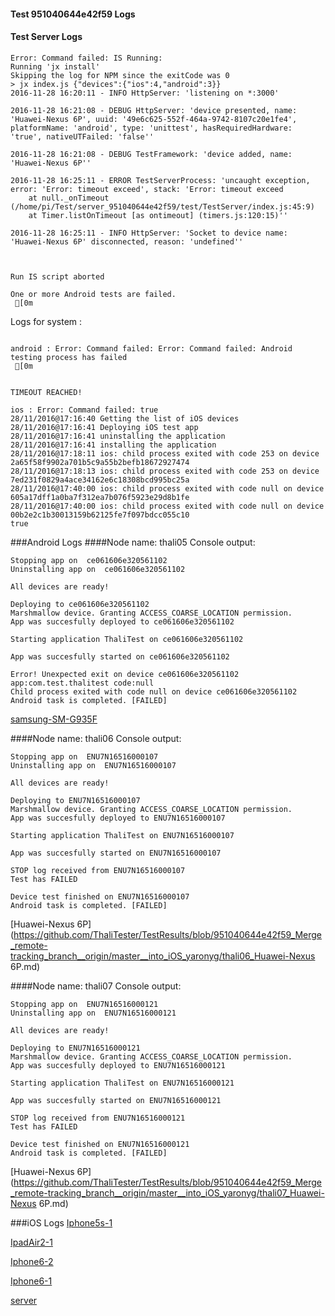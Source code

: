 #### Test 951040644e42f59 Logs

#### Test Server Logs
```
Error: Command failed: IS Running:
Running 'jx install'
Skipping the log for NPM since the exitCode was 0
> jx index.js {"devices":{"ios":4,"android":3}}
2016-11-28 16:20:11 - INFO HttpServer: 'listening on *:3000'

2016-11-28 16:21:08 - DEBUG HttpServer: 'device presented, name: 'Huawei-Nexus 6P', uuid: '49e6c625-552f-464a-9742-8107c20e1fe4', platformName: 'android', type: 'unittest', hasRequiredHardware: 'true', nativeUTFailed: 'false''

2016-11-28 16:21:08 - DEBUG TestFramework: 'device added, name: 'Huawei-Nexus 6P''

2016-11-28 16:25:11 - ERROR TestServerProcess: 'uncaught exception, error: 'Error: timeout exceed', stack: 'Error: timeout exceed
    at null._onTimeout (/home/pi/Test/server_951040644e42f59/test/TestServer/index.js:45:9)
    at Timer.listOnTimeout [as ontimeout] (timers.js:120:15)''

2016-11-28 16:25:11 - INFO HttpServer: 'Socket to device name: 'Huawei-Nexus 6P' disconnected, reason: 'undefined''


 
Run IS script aborted
 
One or more Android tests are failed.
 [0m

```


Logs for system : 
```

android : Error: Command failed: Error: Command failed: Android testing process has failed
 [0m


TIMEOUT REACHED!

ios : Error: Command failed: true
28/11/2016@17:16:40 Getting the list of iOS devices 
28/11/2016@17:16:41 Deploying iOS test app 
28/11/2016@17:16:41 uninstalling the application 
28/11/2016@17:16:41 installing the application 
28/11/2016@17:18:11 ios: child process exited with code 253 on device 2a65f58f9902a701b5c9a55b2befb18672927474 
28/11/2016@17:18:13 ios: child process exited with code 253 on device 7ed231f0829a4ace34162e6c18308bcd995bc25a 
28/11/2016@17:40:00 ios: child process exited with code null on device 605a17dff1a0ba7f312ea7b076f5923e29d8b1fe 
28/11/2016@17:40:00 ios: child process exited with code null on device 00b2e2c1b30013159b62125fe7f097bdcc055c10 
true

```
###Android Logs
####Node name: thali05
Console output:
```
Stopping app on  ce061606e320561102
Uninstalling app on  ce061606e320561102

All devices are ready!

Deploying to ce061606e320561102
Marshmallow device. Granting ACCESS_COARSE_LOCATION permission.
App was succesfully deployed to ce061606e320561102

Starting application ThaliTest on ce061606e320561102

App was succesfully started on ce061606e320561102

Error! Unexpected exit on device ce061606e320561102 app:com.test.thalitest code:null 
Child process exited with code null on device ce061606e320561102
Android task is completed. [FAILED]
```
[samsung-SM-G935F](https://github.com/ThaliTester/TestResults/blob/951040644e42f59_Merge_remote-tracking_branch__origin/master__into_iOS_yaronyg/thali05_samsung-SM-G935F.md)

####Node name: thali06
Console output:
```
Stopping app on  ENU7N16516000107
Uninstalling app on  ENU7N16516000107

All devices are ready!

Deploying to ENU7N16516000107
Marshmallow device. Granting ACCESS_COARSE_LOCATION permission.
App was succesfully deployed to ENU7N16516000107

Starting application ThaliTest on ENU7N16516000107

App was succesfully started on ENU7N16516000107

STOP log received from ENU7N16516000107
Test has FAILED

Device test finished on ENU7N16516000107 
Android task is completed. [FAILED]
```
[Huawei-Nexus 6P](https://github.com/ThaliTester/TestResults/blob/951040644e42f59_Merge_remote-tracking_branch__origin/master__into_iOS_yaronyg/thali06_Huawei-Nexus 6P.md)

####Node name: thali07
Console output:
```
Stopping app on  ENU7N16516000121
Uninstalling app on  ENU7N16516000121

All devices are ready!

Deploying to ENU7N16516000121
Marshmallow device. Granting ACCESS_COARSE_LOCATION permission.
App was succesfully deployed to ENU7N16516000121

Starting application ThaliTest on ENU7N16516000121

App was succesfully started on ENU7N16516000121

STOP log received from ENU7N16516000121
Test has FAILED

Device test finished on ENU7N16516000121 
Android task is completed. [FAILED]
```
[Huawei-Nexus 6P](https://github.com/ThaliTester/TestResults/blob/951040644e42f59_Merge_remote-tracking_branch__origin/master__into_iOS_yaronyg/thali07_Huawei-Nexus 6P.md)


###iOS Logs
[Iphone5s-1](https://github.com/ThaliTester/TestResults/blob/951040644e42f59_Merge_remote-tracking_branch__origin/master__into_iOS_yaronyg/iOS_Iphone5s-1.md)

[IpadAir2-1](https://github.com/ThaliTester/TestResults/blob/951040644e42f59_Merge_remote-tracking_branch__origin/master__into_iOS_yaronyg/iOS_IpadAir2-1.md)

[Iphone6-2](https://github.com/ThaliTester/TestResults/blob/951040644e42f59_Merge_remote-tracking_branch__origin/master__into_iOS_yaronyg/iOS_Iphone6-2.md)

[Iphone6-1](https://github.com/ThaliTester/TestResults/blob/951040644e42f59_Merge_remote-tracking_branch__origin/master__into_iOS_yaronyg/iOS_Iphone6-1.md)

[server](https://github.com/ThaliTester/TestResults/blob/951040644e42f59_Merge_remote-tracking_branch__origin/master__into_iOS_yaronyg/iOS_server.md)




